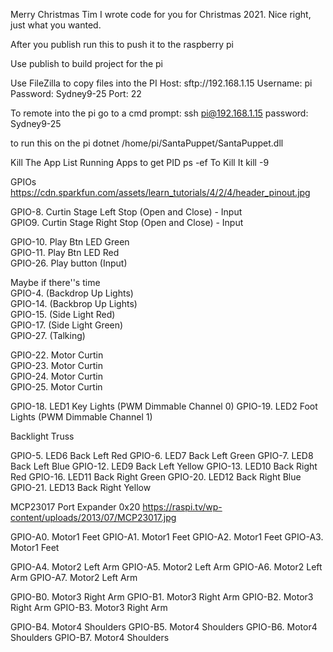 ﻿Merry Christmas Tim
I wrote code for you for Christmas 2021. Nice right, just what you wanted.

After you publish run this to push it to the raspberry pi

Use publish to build project for the pi

Use FileZilla to copy files into the PI
Host: sftp://192.168.1.15
Username: pi
Password: Sydney9-25
Port: 22

To remote into the pi go to a cmd prompt:
ssh pi@192.168.1.15
password: Sydney9-25

to run this on the pi 
dotnet /home/pi/SantaPuppet/SantaPuppet.dll

Kill The App
List Running Apps to get PID
ps -ef
To Kill It
kill -9 <PID>


GPIOs 
https://cdn.sparkfun.com/assets/learn_tutorials/4/2/4/header_pinout.jpg

GPIO-8. Curtin Stage Left Stop (Open and Close) - Input  
GPIO9. Curtin Stage Right Stop (Open and Close) - Input  
   
GPIO-10. Play Btn LED Green   
GPIO-11. Play Btn LED Red   
GPIO-26. Play button (Input)  
   
Maybe if there''s time   
GPIO-4. (Backdrop Up Lights)   
GPIO-14. (Backbrop Up Lights)   
GPIO-15. (Side Light Red)   
GPIO-17. (Side Light Green)   
GPIO-27. (Talking)  
     
GPIO-22. Motor Curtin  
GPIO-23. Motor Curtin   
GPIO-24. Motor Curtin  
GPIO-25. Motor Curtin  
  
GPIO-18. LED1 Key Lights (PWM Dimmable Channel 0)
GPIO-19. LED2 Foot Lights (PWM Dimmable Channel 1)

Backlight Truss

GPIO-5. LED6 Back Left Red
GPIO-6. LED7 Back Left Green
GPIO-7. LED8 Back Left Blue
GPIO-12. LED9 Back Left Yellow
GPIO-13. LED10 Back Right Red
GPIO-16. LED11 Back Right Green
GPIO-20. LED12 Back Right Blue
GPIO-21. LED13 Back Right Yellow



MCP23017 Port Expander 0x20 
https://raspi.tv/wp-content/uploads/2013/07/MCP23017.jpg

GPIO-A0. Motor1 Feet
GPIO-A1. Motor1 Feet
GPIO-A2. Motor1 Feet
GPIO-A3. Motor1 Feet

GPIO-A4. Motor2 Left Arm
GPIO-A5. Motor2 Left Arm
GPIO-A6. Motor2 Left Arm
GPIO-A7. Motor2 Left Arm


GPIO-B0. Motor3 Right Arm
GPIO-B1. Motor3 Right Arm
GPIO-B2. Motor3 Right Arm
GPIO-B3. Motor3 Right Arm

GPIO-B4. Motor4 Shoulders
GPIO-B5. Motor4 Shoulders
GPIO-B6. Motor4 Shoulders
GPIO-B7. Motor4 Shoulders
